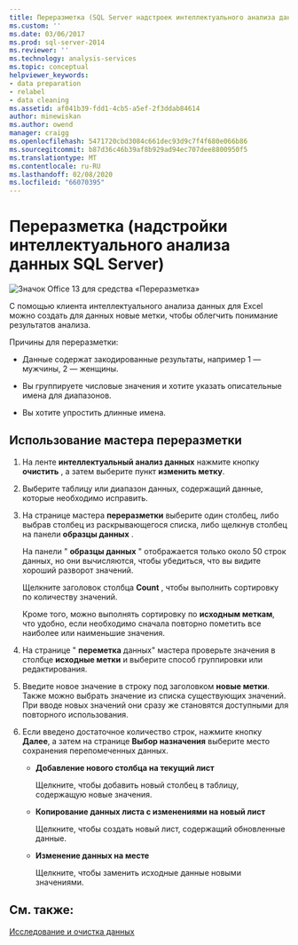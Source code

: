 ```yaml
---
title: Переразметка (SQL Server надстроек интеллектуального анализа данных) | Документация Майкрософт
ms.custom: ''
ms.date: 03/06/2017
ms.prod: sql-server-2014
ms.reviewer: ''
ms.technology: analysis-services
ms.topic: conceptual
helpviewer_keywords:
- data preparation
- relabel
- data cleaning
ms.assetid: af041b39-fdd1-4cb5-a5ef-2f3ddab84614
author: minewiskan
ms.author: owend
manager: craigg
ms.openlocfilehash: 5471720cbd3084c661dec93d9c7f4f680e066b86
ms.sourcegitcommit: b87d36c46b39af8b929ad94ec707dee8800950f5
ms.translationtype: MT
ms.contentlocale: ru-RU
ms.lasthandoff: 02/08/2020
ms.locfileid: "66070395"
---
```

# <a name="relabel-sql-server-data-mining-add-ins"></a>Переразметка (надстройки интеллектуального анализа данных SQL Server)
  ![Значок Office 13 для средства «Переразметка»](media/dm13-relabel.gif "Значок Office 13 для средства «Переразметка»")  
  
 С помощью клиента интеллектуального анализа данных для Excel можно создать для данных новые метки, чтобы облегчить понимание результатов анализа.  
  
 Причины для переразметки:  
  
-   Данные содержат закодированные результаты, например 1 — мужчины, 2 — женщины.  
  
-   Вы группируете числовые значения и хотите указать описательные имена для диапазонов.  
  
-   Вы хотите упростить длинные имена.  
  
## <a name="using-the-relabel-wizard"></a>Использование мастера переразметки  
  
1.  На ленте **интеллектуальный анализ данных** нажмите кнопку **очистить** , а затем выберите пункт **изменить метку**.  
  
2.  Выберите таблицу или диапазон данных, содержащий данные, которые необходимо исправить.  
  
3.  На странице мастера **переразметки** выберите один столбец, либо выбрав столбец из раскрывающегося списка, либо щелкнув столбец на панели **образцы данных** .  
  
     На панели " **образцы данных** " отображается только около 50 строк данных, но они вычисляются, чтобы убедиться, что вы видите хороший разворот значений.  
  
     Щелкните заголовок столбца **Count** , чтобы выполнить сортировку по количеству значений.  
  
     Кроме того, можно выполнять сортировку по **исходным меткам**, что удобно, если необходимо сначала повторно пометить все наиболее или наименьшие значения.  
  
4.  На странице " **переметка** данных" мастера проверьте значения в столбце **исходные метки** и выберите способ группировки или редактирования.  
  
5.  Введите новое значение в строку под заголовком **новые метки**. Также можно выбрать значение из списка существующих значений. При вводе новых значений они сразу же становятся доступными для повторного использования.  
  
6.  Если введено достаточное количество строк, нажмите кнопку **Далее**, а затем на странице **Выбор назначения** выберите место сохранения перепомеченных данных.  
  
    -   **Добавление нового столбца на текущий лист**  
  
         Щелкните, чтобы добавить новый столбец в таблицу, содержащую новые значения.  
  
    -   **Копирование данных листа с изменениями на новый лист**  
  
         Щелкните, чтобы создать новый лист, содержащий обновленные данные.  
  
    -   **Изменение данных на месте**  
  
         Щелкните, чтобы заменить исходные данные новыми значениями.  
  
## <a name="see-also"></a>См. также:  
 [Исследование и очистка данных](exploring-and-cleaning-data.md)  
  
  
